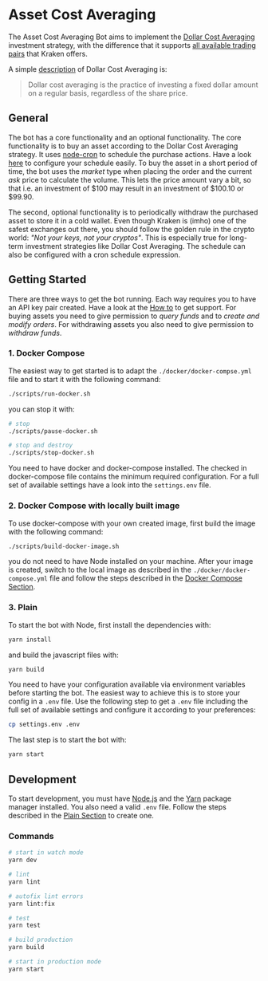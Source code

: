 # Asset Cost Averaging

The Asset Cost Averaging Bot aims to implement the [Dollar Cost Averaging](https://www.investopedia.com/terms/d/dollarcostaveraging.asp) investment strategy, with the difference that it supports [all available trading pairs](https://support.kraken.com/hc/en-us/articles/202944246-All-available-currencies-and-trading-pairs-on-Kraken) that Kraken offers.

A simple [description](https://intelligent.schwab.com/article/) of Dollar Cost Averaging is:
> Dollar cost averaging is the practice of investing a fixed dollar amount on a regular basis, regardless of the share price.


## General

The bot has a core functionality and an optional functionality. The core functionality is to buy an asset according to the Dollar Cost Averaging strategy. It uses [node-cron](https://www.npmjs.com/package/node-cron) to schedule the purchase actions. Have a look [here](https://crontab.guru) to configure your schedule easily. To buy the asset in a short period of time, the bot uses the *market* type when placing the order and the current *ask* price to calculate the volume. This lets the price amount vary a bit, so that i.e. an investment of $100 may result in an investment of $100.10 or $99.90.

The second, optional functionality is to periodically withdraw the purchased asset to store it in a cold wallet. Even though Kraken is (imho) one of the safest exchanges out there, you should follow the golden rule in the crypto world: *"Not your keys, not your cryptos"*. This is especially true for long-term investment strategies like Dollar Cost Averaging. The schedule can also be configured with a cron schedule expression.


## Getting Started

There are three ways to get the bot running. Each way requires you to have an API key pair created. Have a look at the [How to](https://support.kraken.com/hc/en-us/articles/360000919966-How-to-generate-an-API-key-pair-) to get support. For buying assets you need to give permission to *query funds* and to *create and modify orders*. For withdrawing assets you also need to give permission to *withdraw funds*.


### 1. Docker Compose

The easiest way to get started is to adapt the `./docker/docker-compse.yml` file and to start it with the following command:
```bash
./scripts/run-docker.sh
```

you can stop it with:
```bash
# stop
./scripts/pause-docker.sh

# stop and destroy
./scripts/stop-docker.sh
```

You need to have docker and docker-compose installed. The checked in docker-compose file contains the minimum required configuration. For a full set of available settings have a look into the `settings.env` file.


### 2. Docker Compose with locally built image

To use docker-compose with your own created image, first build the image with the following command:
```bash
./scripts/build-docker-image.sh
```

you do not need to have Node installed on your machine. After your image is created, switch to the local image as described in the `./docker/docker-compose.yml` file and follow the steps described in the [Docker Compose Section](#1-docker-compose).


### 3. Plain

To start the bot with Node, first install the dependencies with:
```bash
yarn install
```

and build the javascript files with:
```bash
yarn build
```

You need to have your configuration available via environment variables before starting the bot. The easiest way to achieve this is to store your config in a `.env` file. Use the following step to get a `.env` file including the full set of available settings and configure it according to your preferences:
```bash
cp settings.env .env
```

The last step is to start the bot with:
```bash
yarn start
```


## Development

To start development, you must have [Node.js](https://nodejs.org/en/) and the [Yarn](https://yarnpkg.com) package manager installed. You also need a valid `.env` file. Follow the steps described in the [Plain Section](#3-plain) to create one.

### Commands

```bash
# start in watch mode
yarn dev

# lint
yarn lint

# autofix lint errors
yarn lint:fix

# test
yarn test

# build production
yarn build

# start in production mode
yarn start
```